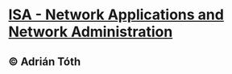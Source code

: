 # [ISA - Network Applications and Network Administration](http://www.fit.vutbr.cz/study/course-l.php.en?id=8019)
## © Adrián Tóth
